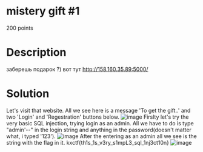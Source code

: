 # mistery gift #1
200 points
# Description
заберешь подарок ?) вот тут http://158.160.35.89:5000/
# Solution
Let's visit that website.
All we see here is a message 'To get the gift..' and two 'Login' and 'Regestration' buttons below.
![image](https://github.com/danzyxd/CTFs/assets/144260597/dd3dd709-288b-40fe-becb-b35128805b6e)
Firslty let's try the very basic SQL injection, trying login as an admin. All we have to do is type "admin'--" in the login string and anything in the password(doesn't matter what, i typed '123').
![image](https://github.com/danzyxd/CTFs/assets/144260597/9f333113-85e9-4607-9935-32ed45880f54)
After the entering as an admin all we see is the string with the flag in it. kxctf{th1s_1s_v3ry_s1mpL3_sql_1nj3ct10n}
![image](https://github.com/danzyxd/CTFs/assets/144260597/b5f04e8e-4bb3-44f6-a674-1689a60afc33)
